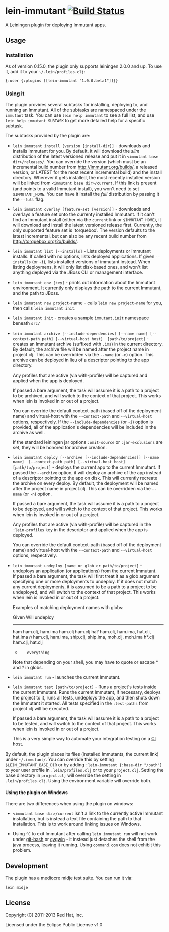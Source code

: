 # lein-immutant [![Build Status](https://secure.travis-ci.org/immutant/lein-immutant.png)](http://travis-ci.org/immutant/lein-immutant)

A Leiningen plugin for deploying Immutant apps.

## Usage

### Installation
    
As of version 0.15.0, the plugin only supports leiningen 2.0.0 and up.
To use it, add it to your `~/.lein/profiles.clj`:

    {:user {:plugins [[lein-immutant "1.0.0.beta1"]]}}
      
### Using it

The plugin provides several subtasks for installing, deploying to, and
running an Immutant. All of the subtasks are namespaced under the
`immutant` task. You can use `lein help immutant` to see a full list,
and use `lein help immutant SUBTASK` to get more detailed help for a 
specific subtask. 

The subtasks provided by the plugin are:

* `lein immutant install [version [install-dir]]` - downloads and
  installs Immutant for you. By default, it will download the *slim*
  distribution of the latest versioned release and put it in
  `<immutant base dir>/releases/`. You can override the version (which
  must be an incremental build number from
  http://immutant.org/builds/, a released version, or LATEST for
  the most recent incremental build) and the install
  directory. Wherever it gets installed, the most recently installed
  version will be linked from `<immutant base dir>/current`. If this link
  is present (and points to a valid Immutant install), you won't need
  to set `$IMMUTANT_HOME`. You can have it install the *full*
  distribution by passing it the `--full` flag.

* `lein immutant overlay [feature-set [version]]` - downloads and
  overlays a feature set onto the currenty installed Immutant. If it
  can't find an Immutant install (either via the `current` link or
  `$IMMUTANT_HOME`), it will download and install the latest
  versioned release first. Currently, the only supported feature set
  is 'torquebox'. The version defaults to the latest incremental, but
  can also be any recent build number from
  http://torquebox.org/2x/builds/.

* `lein immutant list [--installs]` - Lists deployments or Immutant
  installs. If called with no options, lists deployed applications. If
  given `--installs` (or `-i`), lists installed versions of immutant
  instead. When listing deploymens, it will only list disk-based ones,
  and won't list anything deployed via the JBoss CLI or management
  interface.

* `lein immutant env [key]` - prints out information about the
  Immutant environment. It currently only displays the path to the
  current Immutant, and the path to JBoss.
  
* `lein immutant new project-`name - calls `lein new project-name` for
   you, then calls `lein immutant init`.

* `lein immutant init` - creates a sample `immutant.init` namespace
  beneath `src/`
  
* `lein immutant archive [--include-dependencies] [--name name]
                         [--context-path path] [--virtual-host host] 
                         [path/to/project]` - 
  creates an Immutant archive (suffixed with `.ima`) in the current
  directory.  By default, the archive file will be named after the
  project name in project.clj.  This can be overridden via the
  `--name` (or `-n`) option.  This archive can be deployed in lieu of
  a descriptor pointing to the app directory. 

  Any profiles that are active (via with-profile) will be captured and
  applied when the app is deployed.

  If passed a bare argument, the task will assume it is a path to a
  project to be archived, and will switch to the context of that
  project. This works when lein is invoked in or out of a project.

  You can override the default context-path (based off of the
  deployment name) and virtual-host with the `--context-path` and
  `--virtual-host` options, respectively. If the
  `--include-dependencies` (or `-i`) option is provided, all of the
  application's dependencies will be included in the archive as
  well. 

  If the standard leiningen jar options `:omit-source` or
  `:jar-exclusions` are set, they will be honored for archive
  creation.

* `lein immutant deploy [--archive [--include-dependencies]] [--name name] 
                        [--context-path path] [--virtual-host host] 
                        [path/to/project]` - 
  deploys the current app to the current Immutant. If passed the
  `--archive` option, it will deploy an archive of the app instead of
  a descriptor pointing to the app on disk. This will currently
  recreate the archive on every deploy.  By default, the deployment
  will be named after the project name in project.clj.  This can be
  overridden via the `--name` (or `-n`) option.  

  If passed a bare argument, the task will assume it is a path to a
  project to be deployed, and will switch to the context of that
  project. This works when lein is invoked in or out of a project.

  Any profiles that are active (via with-profile) will be captured in
  the `:lein-profiles` key in the descriptor and applied when the app is
  deployed.

  You can override the default context-path (based off of the
  deployment name) and virtual-host with the `--context-path` and
  `--virtual-host` options, respectively.

* `lein immutant undeploy [name or glob or path/to/project]` - undeploys
  an application (or applications) from the current Immutant.  
  If passed a bare argument, the task will first treat it as a glob
  argument specifying one or more deployments to undeploy. If it does
  not match any current deployments, it is assumed to be a path to a
  project to be undeployed, and will switch to the context of that
  project. This works when lein is invoked in or out of a project.

  Examples of matching deployment names with globs:

  Given    Will undeploy
  -----    -------------
  ham      ham.clj, ham.ima
  ham.clj  ham.clj
  ha?      ham.clj, ham.ima, hat.clj, hat.ima
  *h*      ham.clj, ham.ima, ship.clj, ship.ima, moh.clj, moh.ima
  h*.clj   ham.clj, hat.clj
  *        everything

  Note that depending on your shell, you may have to quote or escape *
  and ? in globs.
  
* `lein immutant run` - launches the current Immutant. 

* `lein immutant test [path/to/project]` - Runs a project's tests
  inside the current Immutant. Runs the current Immutant, if
  necessary, deploys the project to it, runs all tests, undeploys the
  app, and then shuts down the Immutant it started. All tests
  specified in the `:test-paths` from project.clj will be executed.

  If passed a bare argument, the task will assume it is a path to a
  project to be tested, and will switch to the context of that
  project. This works when lein is invoked in or out of a project.

  This is a very simple way to automate your integration testing on a
  [CI](http://en.wikipedia.org/wiki/Continuous_integration) host.
  
By default, the plugin places its files (installed Immutants, the
current link) under `~/.immutant/`. You can override this by setting
`$LEIN_IMMUTANT_BASE_DIR` or by adding `:lein-immutant {:base-dir
"/path"}` to your user profile in `.lein/profiles.clj` or to your
`project.clj`. Setting the base directory in `project.clj` will
override the setting in `.lein/profiles.clj`. Using the environment
variable will override both.

#### Using the plugin on Windows

There are two differences when using the plugin on windows:

* `<immutant base dir>/current` isn't a link to the currently active
  Immutant installation, but is instead a text file containing the
  path to that installation. This is to work around linking issues on
  Windows.

* Using `^C` to exit Immutant after calling `lein immutant run` will
  not work under [git-bash](http://msysgit.github.com/) or
  [cygwin](http://www.cygwin.com/) - it instead just detaches the
  shell from the java process, leaving it running. Using `command.com`
  does not exhibit this problem.
  
## Development

The plugin has a mediocre midje test suite. You can run it via:

    lein midje

## License

Copyright (C) 2011-2013 Red Hat, Inc.

Licensed under the Eclipse Public License v1.0
